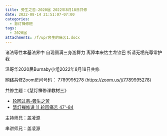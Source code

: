 ```yaml
---
title: 旁生之苦-2020届 2022年8月18日共修
date: 2022-08-14 21:51:07-07:00
categories:
  - 慧灯禅修班
tags:
  - 2020届
attachments: /f/up/旁生的痛苦1.docx
---
```

诸法等性本基法界中 自现圆满三身游舞力 离障本来怙主龙钦巴 祈请无垢光尊常护我

温哥华2020届Burnaby小组2022年8月18日共修

网络共修Zoom房间号码： 7789995278 (<https://zoom.us/j/7789995278>)

共修主题：《慧灯禅修课教材三》

* [轮回过患-旁生之苦](//f/up/旁生的痛苦1.docx)
* [慧灯禅修课 11 轮回痛苦 47'-84](https://www.youtube.com/watch?v=QW3HyEqYbf4&ab_channel=%E6%85%A7%E7%81%AF%E4%B9%8B%E5%85%89%E7%BD%91%E7%AB%99)


主持师兄：盖凌源

串讲师兄：盖凌源